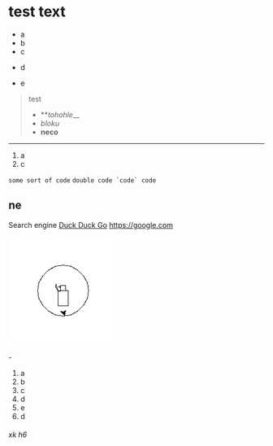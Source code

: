 test text
===

- a
- b
- c
+ d
* e

> test 
> - ***tohohle*__
> - *bloku*
> - __neco__

***

1. a
3. c

`some sort of code`
`` double code `code` code ``

ne
-------------------

Search engine [Duck Duck Go](https://duckduckgo.com "The best search engine for privacy")
<https://google.com>

![Cool](orel.png)

\-

1. a
2. b
4. c
14. d
156. e
6. d

###### xk h6